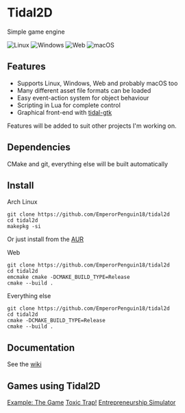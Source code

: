 # Tidal2D
Simple game engine

![Linux](https://github.com/EmperorPenguin18/tidal2d/actions/workflows/linux.yml/badge.svg)
![Windows](https://github.com/EmperorPenguin18/tidal2d/actions/workflows/windows.yml/badge.svg)
![Web](https://github.com/EmperorPenguin18/tidal2d/actions/workflows/web.yml/badge.svg)
![macOS](https://github.com/EmperorPenguin18/tidal2d/actions/workflows/macos.yml/badge.svg)

## Features
- Supports Linux, Windows, Web and probably macOS too
- Many different asset file formats can be loaded
- Easy event-action system for object behaviour
- Scripting in Lua for complete control
- Graphical front-end with [tidal-gtk](https://github.com/EmperorPenguin18/tidal-gtk)

Features will be added to suit other projects I'm working on.

## Dependencies

CMake and git, everything else will be built automatically

## Install
Arch Linux
```
git clone https://github.com/EmperorPenguin18/tidal2d
cd tidal2d
makepkg -si
```
Or just install from the [AUR](https://aur.archlinux.org/packages/tidal2d)

Web
```
git clone https://github.com/EmperorPenguin18/tidal2d
cd tidal2d
emcmake cmake -DCMAKE_BUILD_TYPE=Release
cmake --build .
```

Everything else
```
git clone https://github.com/EmperorPenguin18/tidal2d
cd tidal2d
cmake -DCMAKE_BUILD_TYPE=Release
cmake --build .
```
## Documentation
See the [wiki](https://github.com/EmperorPenguin18/tidal2d/wiki/)
## Games using Tidal2D
[Example: The Game](https://github.com/EmperorPenguin18/tidal2d/tree/main/example)
[Toxic Trap!](https://github.com/EmperorPenguin18/ld54)
[Entrepreneurship Simulator](https://github.com/EmperorPenguin18/405-project)
